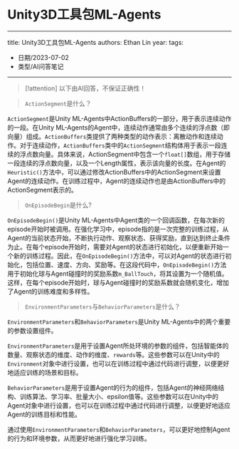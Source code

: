 # Unity3D工具包ML-Agents


---
title: Unity3D工具包ML-Agents
authors: Ethan Lin
year:
tags:
  - 日期/2023-07-02 
  - 类型/AI问答笔记 
---





> [!attention]
> 以下由AI回答，不保证正确性！



> `ActionSegment`是什么？

`ActionSegment`是Unity ML-Agents中ActionBuffers的一部分，用于表示连续动作的一段。在Unity ML-Agents的Agent中，连续动作通常由多个连续的浮点数（即向量）组成。`ActionBuffers`类提供了两种类型的动作表示：离散动作和连续动作。对于连续动作，`ActionBuffers`类中的`ActionSegment`结构体用于表示一段连续的浮点数向量。具体来说，ActionSegment中包含一个`float[]`数组，用于存储一段连续的浮点数向量，以及一个Length属性，表示该向量的长度。在Agent的`Heuristic()`方法中，可以通过修改ActionBuffers中的ActionSegment来设置Agent的连续动作。在训练过程中，Agent的连续动作也是由ActionBuffers中的ActionSegment表示的。


> `OnEpisodeBegin`是什么?

`OnEpisodeBegin()`是Unity ML-Agents中Agent类的一个回调函数，在每次新的episode开始时被调用。在强化学习中，episode指的是一次完整的训练过程，从Agent的当前状态开始，不断执行动作、观察状态、获得奖励，直到达到终止条件为止。在每个episode开始时，需要对Agent的状态进行初始化，以便重新开始一个新的训练过程。因此，在`OnEpisodeBegin()`方法中，可以对Agent的状态进行初始化，包括位置、速度、方向、奖励等。在这段代码中，`OnEpisodeBegin()`方法用于初始化球与Agent碰撞时的奖励系数`m_BallTouch`，将其设置为一个随机值。这样，在每个episode开始时，球与Agent碰撞时的奖励系数就会随机变化，增加了Agent的训练难度和多样性。


> `EnvironmentParameters`与`BehaviorParameters`是什么？

`EnvironmentParameters`和`BehaviorParameters`是Unity ML-Agents中的两个重要的参数设置组件。

`EnvironmentParameters`是用于设置Agent所处环境的参数的组件，包括智能体的数量、观察状态的维度、动作的维度、`rewards`等。这些参数可以在Unity中的`Environment`对象中进行设置，也可以在训练过程中通过代码进行调整，以便更好地适应训练的场景和目标。

`BehaviorParameters`是用于设置Agent的行为的组件，包括Agent的神经网络结构、训练算法、学习率、批量大小、epsilon值等。这些参数可以在Unity中的Agent对象中进行设置，也可以在训练过程中通过代码进行调整，以便更好地适应Agent的训练目标和性能。

通过使用`EnvironmentParameters`和`BehaviorParameters`，可以更好地控制Agent的行为和环境参数，从而更好地进行强化学习训练。



